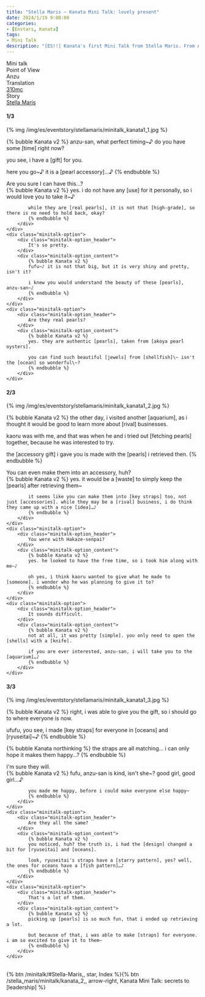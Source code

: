 ```yaml
---
title: "Stella Maris – Kanata Mini Talk: lovely present"
date: 2024/1/19 9:08:00
categories:
- [Enstars, Kanata]
tags:
- Mini Talk
description: "[ES!!] Kanata's first Mini Talk from Stella Maris. From Anzu's POV."
---
```

<div class="three-wrapper" style="--storyColor:#965e7d;--storyColor-rgb:150,94,125;--storyColor-h:326.8;--storyColor-s: 23%;--storyColor-l:47.8%;">
    <div class="info-area">
        <div class="info">
            <div class="info-item characters">
                <div class="label">
                    Mini talk
                </div>
                <div class="value">
								<a href="/categories/Enstars/Kanata" character="Kanata"></a>
                </div>
            </div>
            <div class="info-item one">
                <div class="label">
                    Point of View
                </div>
                <div class="value">
                    Anzu
                </div>
            </div>
            <div class="info-item two">
                <div class="label">
                    Translation
                </div>
                <div class="value">
                    <a href="/about">310mc</a>
                </div>
            </div>
            <div class="info-item three">
                <div class="label">
                   Story
                </div>
                <div class="value">
                    <a href="/stella_maris">Stella Maris</a>
                </div>
            </div>
        </div>
    </div>
</div>

<!-- more -->

#### <div mt="rare"></div> 1/3

{% img /img/es/eventstory/stellamaris/minitalk_kanata1_1.jpg %}

{% bubble Kanata v2 %}
anzu-san, what perfect timing~♪ do you have some [time] right now?

you see, i have a [gift] for you.

here you go~♪ it is a [pearl accessory]…♪
{% endbubble %}

<div class="minitalk" character="Anzu">
    <div class="minitalk-option">
        <div class="minitalk-option_header">
            Are you sure I can have this…?
        </div>
        <div class="minitalk-option_content">
            {% bubble Kanata v2 %}
            yes. i do not have any [use] for it personally, so i would love you to take it~♪

            while they are [real pearls], it is not that [high-grade], so there is no need to hold back, okay?
			{% endbubble %}
        </div>
    </div>
    <div class="minitalk-option">
        <div class="minitalk-option_header">
            It's so pretty.
        </div>
        <div class="minitalk-option_content">
            {% bubble Kanata v2 %}
            fufu~♪ it is not that big, but it is very shiny and pretty, isn't it?

            i knew you would understand the beauty of these [pearls], anzu-san~♪
			{% endbubble %}
        </div>
    </div>
    <div class="minitalk-option">
        <div class="minitalk-option_header">
            Are they real pearls?
        </div>
        <div class="minitalk-option_content">
            {% bubble Kanata v2 %}
            yes. they are authentic [pearls], taken from [akoya pearl oysters].

            you can find such beautiful [jewels] from [shellfish]\~ isn't the [ocean] so wonderful\~?
			{% endbubble %}
        </div>
    </div>
</div>

#### <div mt="rare"></div> 2/3

{% img /img/es/eventstory/stellamaris/minitalk_kanata1_2.jpg %}

{% bubble Kanata v2 %}
the other day, i visited another [aquarium], as i thought it would be good to learn more about [rival] businesses.

kaoru was with me, and that was when he and i tried out [fetching pearls] together, because he was interested to try.

the [accessory gift] i gave you is made with the [pearls] i retrieved then.
{% endbubble %}

<div class="minitalk" character="Anzu">
    <div class="minitalk-option">
        <div class="minitalk-option_header">
            You can even make them into an accessory, huh?
        </div>
        <div class="minitalk-option_content">
            {% bubble Kanata v2 %}
            yes. it would be a [waste] to simply keep the [pearls] after retrieving them~

            it seems like you can make them into [key straps] too, not just [accessories]. while they may be a [rival] business, i do think they came up with a nice [idea]…♪
			{% endbubble %}
        </div>
    </div>
    <div class="minitalk-option">
        <div class="minitalk-option_header">
            You were with Hakaze-senpai?
        </div>
        <div class="minitalk-option_content">
            {% bubble Kanata v2 %}
            yes. he looked to have the free time, so i took him along with me~♪

            oh yes, i think kaoru wanted to give what he made to [someone]. i wonder who he was planning to give it to?
			{% endbubble %}
        </div>
    </div>
    <div class="minitalk-option">
        <div class="minitalk-option_header">
            It sounds difficult.
        </div>
        <div class="minitalk-option_content">
            {% bubble Kanata v2 %}
            not at all, it was pretty [simple]. you only need to open the [shells] with a [knife].

            if you are ever interested, anzu-san, i will take you to the [aquarium]…♪
			{% endbubble %}
        </div>
    </div>
</div>

#### <div mt="rare"></div> 3/3

{% img /img/es/eventstory/stellamaris/minitalk_kanata1_3.jpg %}

{% bubble Kanata v2 %}
right, i was able to give you the gift, so i should go to where everyone is now.

ufufu, you see, i made [key straps] for everyone in [oceans] and [ryuseitai]~♪
{% endbubble %}

{% bubble Kanata northinking %}
the straps are all matching… i can only hope it makes them happy…?
{% endbubble %}

<div class="minitalk" character="Anzu">
    <div class="minitalk-option">
        <div class="minitalk-option_header">
          I'm sure they will.
        </div>
        <div class="minitalk-option_content">
            {% bubble Kanata v2 %}
            fufu, anzu-san is kind, isn't she~? good girl, good girl…♪

            you made me happy, before i could make everyone else happy~
			{% endbubble %}
        </div>
    </div>
    <div class="minitalk-option">
        <div class="minitalk-option_header">
            Are they all the same?
        </div>
        <div class="minitalk-option_content">
            {% bubble Kanata v2 %}
            you noticed, huh? the truth is, i had the [design] changed a bit for [ryuseitai] and [oceans].

            look, ryuseitai's straps have a [starry pattern], yes? well, the ones for oceans have a [fish pattern]…♪
			{% endbubble %}
        </div>
    </div>
    <div class="minitalk-option">
        <div class="minitalk-option_header">
            That's a lot of them.
        </div>
        <div class="minitalk-option_content">
            {% bubble Kanata v2 %}
            picking up [pearls] is so much fun, that i ended up retrieving a lot.

            but because of that, i was able to make [straps] for everyone. i am so excited to give it to them~
			{% endbubble %}
        </div>
    </div>
</div>
<br>
<div toc>{% btn /minitalk/#Stella-Maris,, star, Index %}{% btn /stella_maris/minitalk/kanata_2,, arrow-right, Kanata Mini Talk: secrets to [leadership] %}</div>
